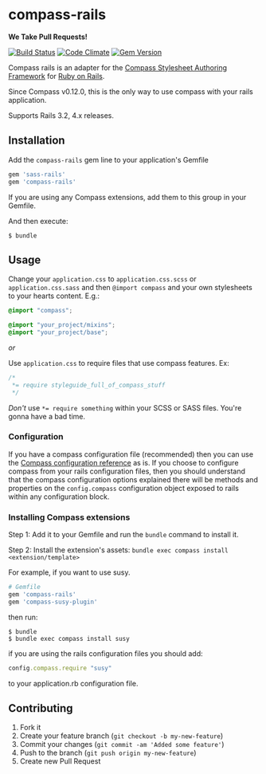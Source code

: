 # compass-rails

**We Take Pull Requests!**

[![Build Status](https://travis-ci.org/Compass/compass-rails.png?branch=master)](https://travis-ci.org/Compass/compass-rails)
[![Code Climate](https://codeclimate.com/github/Compass/compass-rails.png)](https://codeclimate.com/github/Compass/compass-rails)
[![Gem Version](https://badge.fury.io/rb/compass-rails.svg)](http://badge.fury.io/rb/compass-rails)

Compass rails is an adapter for the [Compass Stylesheet Authoring
Framework](http://compass-style.org) for [Ruby on Rails](http://rubyonrails.org/).

Since Compass v0.12.0, this is the only way to use compass with your rails application.

Supports Rails 3.2, 4.x releases.

## Installation

Add the `compass-rails` gem line to your application's Gemfile

```ruby
gem 'sass-rails'
gem 'compass-rails'
```

If you are using any Compass extensions, add them to this group in your
Gemfile.

And then execute:

    $ bundle

## Usage

Change your `application.css` to `application.css.scss` or `application.css.sass` and then `@import compass` and your own stylesheets to your hearts content. E.g.:

```scss
@import "compass";

@import "your_project/mixins";
@import "your_project/base";
```

*or*

Use `application.css` to require files that use compass features. Ex:
```css
/*
 *= require styleguide_full_of_compass_stuff
 */
```

*Don't* use `*= require something` within your SCSS or SASS files. You're gonna have a bad time.

### Configuration

If you have a compass configuration file (recommended) then you can
use the [Compass configuration 
reference](http://compass-style.org/help/documentation/configuration-reference/)
as is. If you choose to configure compass from your rails configuration
files, then you should understand that the compass configuration
options explained there will be methods and properties on the `config.compass`
configuration object exposed to rails within any configuration block.

### Installing Compass extensions

Step 1: Add it to your Gemfile and run the `bundle` command to install it.

Step 2: Install the extension's assets: `bundle exec compass install 
<extension/template>`

For example, if you want to use susy.

```ruby
# Gemfile
gem 'compass-rails'
gem 'compass-susy-plugin'
```

then run:

    $ bundle
    $ bundle exec compass install susy

if you are using the rails configuration files you should add:

```ruby
config.compass.require "susy"
```

to your application.rb configuration file.

## Contributing

1. Fork it
2. Create your feature branch (`git checkout -b my-new-feature`)
3. Commit your changes (`git commit -am 'Added some feature'`)
4. Push to the branch (`git push origin my-new-feature`)
5. Create new Pull Request
